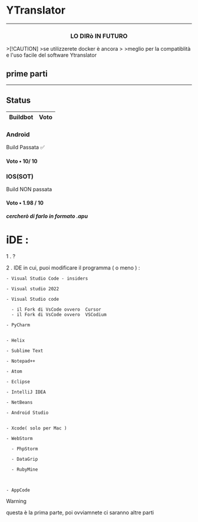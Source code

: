 # YTranslator

----------------------------

<h3 align="center"> LO DIRò IN FUTURO </h3>
>[!CAUTION]
>se utilizzerete docker è ancora
>
>meglio per la compatiblità e l'uso facile del software Ytranslator





<h2>prime parti</h2>

----------------------------------------------
## Status

Buildbot | Voto 
-------- |-----

<h3>Android</h3> Build Passata ✅  
<h4>Voto •  10/ 10</h4>


<h3>IOS(SOT)</h3>  Build NON passata
<h4>Voto • 1.98 / 10</h4>
<h5>cercherò di farlo in formato .apu</h5>

# iDE : 
1 . ?

2 . IDE in cui, puoi modificare il programma ( o meno )   : 

    - Visual Studio Code - insiders

    - Visual studio 2022 
    
    - Visual Studio code
    
      - il Fork di VsCode ovvero  Cursor 
      - il Fork di VsCode ovvero  VSCodium
   
    - PyCharm


    - Helix
    
    - Sublime Text
    
    - Notepad++
    
    - Atom
    
    - Eclipse
    
    - IntelliJ IDEA
    
    - NetBeans
    
    - Android Studio
    
    
    - Xcode( solo per Mac )
    
    - WebStorm
    
      - PhpStorm
      
      - DataGrip 
      
      - RubyMine

      
    
    - AppCode



>[!WARNING]
>
>questa è la prima parte, poi ovviamnete ci saranno altre parti

